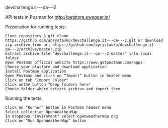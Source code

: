 devchallenge.it---qa---2

API tests in Posman for http://petstore.swagger.io/

Preparation for running tests:

    Clone repository $ git clone https://github.com/aprystavko/devchallenge.it---qa---2.git or download zip archive from url https://github.com/aprystavko/devchallenge.it---qa---2/archive/master.zip
    Extract archive file "devchallenge.it---qa---2-master" into local folder
    Open Postman official website https://www.getpostman.com/apps
    Choose your platform and download application
    Install Postman application
    Open Postman and click on “Import” button in header menu
	Click on tab "Import Folder" 
	Click onthe button "Drop folders here"
    Choose folder where extract archive and import them

Running the tests:

    Click on “Runner” button in Postman header menu
    Select collection OpenWeatherMap
	In dropdown "Inviroment" select openweathermap.org
    Click on “Run OpenWeatherMap” button

